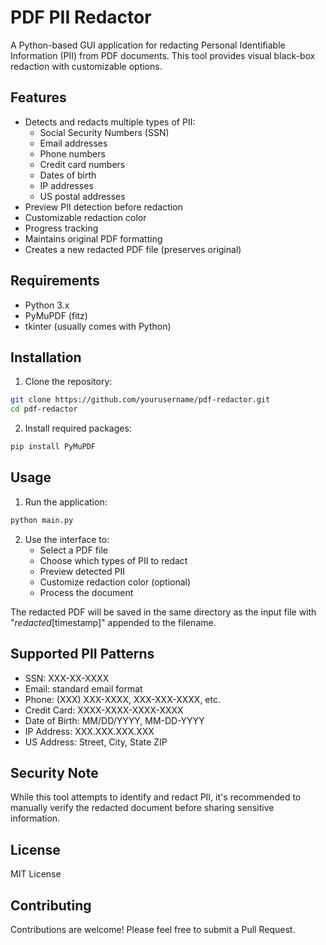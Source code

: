 # PDF PII Redactor

A Python-based GUI application for redacting Personal Identifiable Information (PII) from PDF documents. This tool provides visual black-box redaction with customizable options.

## Features

- Detects and redacts multiple types of PII:
  - Social Security Numbers (SSN)
  - Email addresses
  - Phone numbers
  - Credit card numbers
  - Dates of birth
  - IP addresses
  - US postal addresses
- Preview PII detection before redaction
- Customizable redaction color
- Progress tracking
- Maintains original PDF formatting
- Creates a new redacted PDF file (preserves original)

## Requirements

- Python 3.x
- PyMuPDF (fitz)
- tkinter (usually comes with Python)

## Installation

1. Clone the repository:
```bash
git clone https://github.com/yourusername/pdf-redactor.git
cd pdf-redactor
```

2. Install required packages:
```bash
pip install PyMuPDF
```

## Usage

1. Run the application:
```bash
python main.py
```

2. Use the interface to:
   - Select a PDF file
   - Choose which types of PII to redact
   - Preview detected PII
   - Customize redaction color (optional)
   - Process the document

The redacted PDF will be saved in the same directory as the input file with "_redacted_[timestamp]" appended to the filename.

## Supported PII Patterns

- SSN: XXX-XX-XXXX
- Email: standard email format
- Phone: (XXX) XXX-XXXX, XXX-XXX-XXXX, etc.
- Credit Card: XXXX-XXXX-XXXX-XXXX
- Date of Birth: MM/DD/YYYY, MM-DD-YYYY
- IP Address: XXX.XXX.XXX.XXX
- US Address: Street, City, State ZIP

## Security Note

While this tool attempts to identify and redact PII, it's recommended to manually verify the redacted document before sharing sensitive information.

## License

MIT License

## Contributing

Contributions are welcome! Please feel free to submit a Pull Request. 
